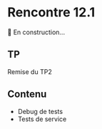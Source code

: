 # Rencontre 12.1

🚧 En construction...

## TP
Remise du TP2

## Contenu
- Debug de tests 
- Tests de service



